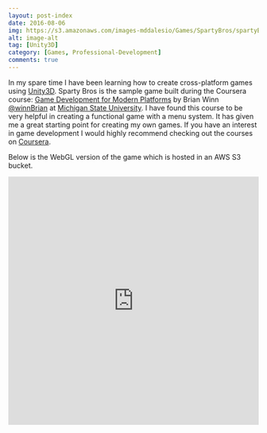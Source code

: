 ```yaml
---
layout: post-index
date: 2016-08-06
img: https://s3.amazonaws.com/images-mddalesio/Games/SpartyBros/spartyBros.PNG
alt: image-alt
tag: [Unity3D]
category: [Games, Professional-Development]
comments: true
---
```

In my spare time I have been learning how to create cross-platform games using [Unity3D](http://unity3d.com/). Sparty Bros is the
sample game built during the Coursera course: [Game Development for Modern Platforms](https://www.coursera.org/learn/gamedev-platforms) 
by Brian Winn <i class="fa fa-twitter" aria-hidden="true"></i>[@winnBrian](https://twitter.com/winnbrian) at [Michigan State University](https://msu.edu/). I have found this
course to be very helpful in creating a functional game with a menu system. It has given me a great starting point for creating my own games.
If you have an interest in game development I would highly recommend checking out the courses on [Coursera](https://www.coursera.org/specializations/game-development). 

Below is the WebGL version of the game which is hosted in an AWS S3 bucket. 

<style>
iframe[seamless]{
    background-color: transparent;
    border: 0px none transparent;
    padding: 0px;
    overflow: hidden;
}
</style>
<iframe src="https://s3.amazonaws.com/images-mddalesio/Games/SpartyBros/index.html" width="100%" height="500px" seamless="seamless"></iframe>